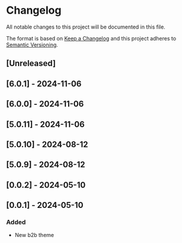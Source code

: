 # Changelog

All notable changes to this project will be documented in this file.

The format is based on [Keep a Changelog](http://keepachangelog.com/en/1.0.0/)
and this project adheres to [Semantic Versioning](http://semver.org/spec/v2.0.0.html).

## [Unreleased]

## [6.0.1] - 2024-11-06

## [6.0.0] - 2024-11-06

## [5.0.11] - 2024-11-06

## [5.0.10] - 2024-08-12

## [5.0.9] - 2024-08-12

## [0.0.2] - 2024-05-10

## [0.0.1] - 2024-05-10

### Added

- New b2b theme
